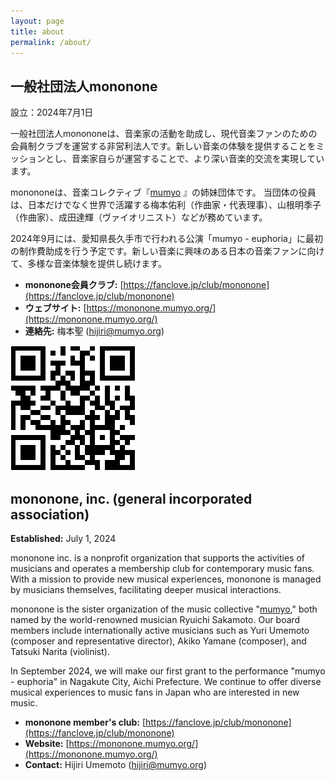 ```yaml
---
layout: page
title: about
permalink: /about/
---
```


## 一般社団法人mononone
設立：2024年7月1日

一般社団法人monononeは、音楽家の活動を助成し、現代音楽ファンのための会員制クラブを運営する非営利法人です。新しい音楽の体験を提供することをミッションとし、音楽家自らが運営することで、より深い音楽的交流を実現しています。

monononeは、音楽コレクティブ『[mumyo](https://mumyo.org/) 』の姉妹団体です。
当団体の役員は、日本だけでなく世界で活躍する梅本佑利（作曲家・代表理事）、山根明季子（作曲家）、成田達輝（ヴァイオリニスト）などが務めています。

2024年9月には、愛知県長久手市で行われる公演「mumyo - euphoria」に最初の制作費助成を行う予定です。新しい音楽に興味のある日本の音楽ファンに向けて、多様な音楽体験を提供し続けます。

- **mononone会員クラブ:** [https://fanclove.jp/club/mononone](https://fanclove.jp/club/mononone) 
- **ウェブサイト:** [https://mononone.mumyo.org/](https://mononone.mumyo.org/)  
- **連絡先:** 梅本聖 (hijiri@mumyo.org)

![オフィシャルサイト](/mononone-qr-code.png "mononone official site")

## mononone, inc. (general incorporated association)
**Established:** July 1, 2024

mononone inc. is a nonprofit organization that supports the activities of musicians and operates a membership club for contemporary music fans. With a mission to provide new musical experiences, mononone is managed by musicians themselves, facilitating deeper musical interactions.

mononone is the sister organization of the music collective "[mumyo](https://mumyo.org/)," both named by the world-renowned musician Ryuichi Sakamoto.  Our board members include internationally active musicians such as Yuri Umemoto (composer and representative director), Akiko Yamane (composer), and Tatsuki Narita (violinist).

In September 2024, we will make our first grant to the performance "mumyo - euphoria" in Nagakute City, Aichi Prefecture.  We continue to offer diverse musical experiences to music fans in Japan who are interested in new music.

- **mononone member's club:** [https://fanclove.jp/club/mononone](https://fanclove.jp/club/mononone)
- **Website:** [https://mononone.mumyo.org/](https://mononone.mumyo.org/)  
- **Contact:** Hijiri Umemoto (hijiri@mumyo.org)
